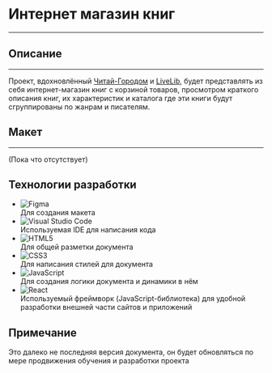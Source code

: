 # Интернет магазин книг
---
## Описание
---
Проект, вдохновлённый [Читай-Городом](https://www.chitai-gorod.ru/) и [LiveLib](https://www.livelib.ru/), будет представлять из себя интернет-магазин книг с корзиной товаров, просмотром краткого описания книг, их характеристик и каталога где эти книги будут сгруппированы по жанрам и писателям. 
## Макет 
---
(Пока что отсутствует)
## Технологии разработки 
- ![Figma](https://img.shields.io/badge/figma-%23F24E1E.svg?style=for-the-badge&logo=figma&logoColor=white)\
  Для создания макета
- ![Visual Studio Code](https://img.shields.io/badge/Visual%20Studio%20Code-0078d7.svg?style=for-the-badge&logo=visual-studio-code&logoColor=white)\
  Используемая IDE для написания кода
- ![HTML5](https://img.shields.io/badge/html5-%23E34F26.svg?style=for-the-badge&logo=html5&logoColor=white)\
  Для общей разметки документа
- ![CSS3](https://img.shields.io/badge/css3-%231572B6.svg?style=for-the-badge&logo=css3&logoColor=white)\
  Для написания стилей для документа
- ![JavaScript](https://img.shields.io/badge/javascript-%23323330.svg?style=for-the-badge&logo=javascript&logoColor=%23F7DF1E)\
  Для создания логики документа и динамики в нём
- ![React](https://img.shields.io/badge/react-%2320232a.svg?style=for-the-badge&logo=react&logoColor=%2361DAFB)\
  Используемый фреймворк (JavaScript-библиотека) для удобной разработки внешней части сайтов и приложений
## Примечание
Это далеко не последняя версия документа, он будет обновляться по мере продвижения обучения и разработки проекта 
